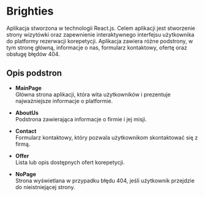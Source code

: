 # Brighties

Aplikacja stworzona w technologii React.js. Celem aplikacji jest stworzenie strony wizytówki oraz  zapewnienie interaktywnego interfejsu użytkownika do platformy rezerwacji korepetycji. Aplikacja zawiera różne podstrony, w tym stronę główną, informacje o nas, formularz kontaktowy, ofertę oraz obsługę błędów 404.

## Opis podstron

- **MainPage**  
  Główna strona aplikacji, która wita użytkowników i prezentuje najważniejsze informacje o platformie.  

- **AboutUs**  
  Podstrona zawierająca informacje o firmie i jej misji.  

- **Contact**  
  Formularz kontaktowy, który pozwala użytkownikom skontaktować się z firmą.  

- **Offer**  
  Lista lub opis dostępnych ofert korepetycji.  

- **NoPage**  
  Strona wyświetlana w przypadku błędu 404, jeśli użytkownik przejdzie do nieistniejącej strony.  


